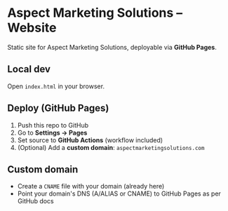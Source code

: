 # Aspect Marketing Solutions – Website

Static site for Aspect Marketing Solutions, deployable via **GitHub Pages**.

## Local dev
Open `index.html` in your browser.

## Deploy (GitHub Pages)
1. Push this repo to GitHub
2. Go to **Settings → Pages**
3. Set source to **GitHub Actions** (workflow included)
4. (Optional) Add a **custom domain**: `aspectmarketingsolutions.com`

## Custom domain
- Create a `CNAME` file with your domain (already here)
- Point your domain's DNS (A/ALIAS or CNAME) to GitHub Pages as per GitHub docs

